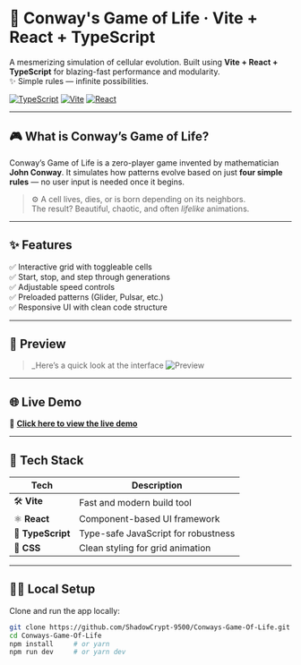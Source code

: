 # 🌱 Conway's Game of Life · Vite + React + TypeScript

A mesmerizing simulation of cellular evolution. Built using **Vite + React + TypeScript** for blazing-fast performance and modularity.  
✨ Simple rules — infinite possibilities.

[![TypeScript](https://img.shields.io/badge/Language-TypeScript-blue?style=for-the-badge&logo=typescript)](https://www.typescriptlang.org/)
[![Vite](https://img.shields.io/badge/Built%20With-Vite-purple?style=for-the-badge&logo=vite)](https://vitejs.dev/)
[![React](https://img.shields.io/badge/Framework-React-61dafb?style=for-the-badge&logo=react&logoColor=black)](https://reactjs.org/)

---

## 🎮 What is Conway’s Game of Life?

Conway’s Game of Life is a zero-player game invented by mathematician **John Conway**. It simulates how patterns evolve based on just **four simple rules** — no user input is needed once it begins.

> ⚙️ A cell lives, dies, or is born depending on its neighbors.  
> The result? Beautiful, chaotic, and often *lifelike* animations.

---

## ✨ Features

✅ Interactive grid with toggleable cells  
✅ Start, stop, and step through generations  
✅ Adjustable speed controls  
✅ Preloaded patterns (Glider, Pulsar, etc.)  
✅ Responsive UI with clean code structure

---

## 📸 Preview

> _Here’s a quick look at the interface 
![Preview](https://github.com/Mors666/Conways-Game-Of-Life/blob/main/public/Conway's%20Game%20Of%20Life%20gif.gif?raw=true)

---

## 🌐 Live Demo

🔗 [**Click here to view the live demo**](https://conways-game-of-life-taupe.vercel.app/)  

---

## 📁 Tech Stack

| Tech         | Description                        |
|--------------|------------------------------------|
| 🛠️ **Vite**       | Fast and modern build tool         |
| ⚛️ **React**      | Component-based UI framework       |
| 🔷 **TypeScript** | Type-safe JavaScript for robustness |
| 🎨 **CSS**        | Clean styling for grid animation    |

---

## 🧑‍💻 Local Setup

Clone and run the app locally:

```bash
git clone https://github.com/ShadowCrypt-9500/Conways-Game-Of-Life.git
cd Conways-Game-Of-Life
npm install     # or yarn
npm run dev     # or yarn dev
